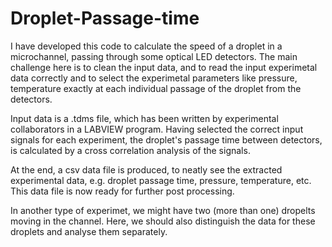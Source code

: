 # Droplet-Passage-time
I have developed this code to calculate the speed of a droplet in a microchannel, passing through some optical LED detectors. 
The main challenge here is to clean the input data, and to read the input experimetal data correctly and to select the experimetal parameters like pressure, temperature exactly at each individual passage of the droplet from the detectors. 

Input data is a .tdms file, which has been written by experimental collaborators in a LABVIEW program.
Having selected the correct input signals for each experiment, the droplet's passage time between detectors, is calculated by a cross correlation analysis of the signals.

At the end, a csv data file is produced, to neatly see the extracted experimental data, e.g. droplet passage time, pressure, temperature, etc. This data file is now ready for further post processing. 

In another type of experimet, we might have two (more than one) dropelts moving in the channel. Here, we should also distinguish the data for these droplets and analyse them separately.
